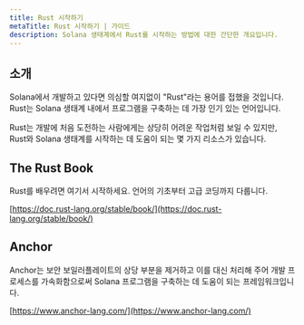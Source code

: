 ```yaml
---
title: Rust 시작하기
metaTitle: Rust 시작하기 | 가이드
description: Solana 생태계에서 Rust를 시작하는 방법에 대한 간단한 개요입니다.
---
```


## 소개

Solana에서 개발하고 있다면 의심할 여지없이 "Rust"라는 용어를 접했을 것입니다. Rust는 Solana 생태계 내에서 프로그램을 구축하는 데 가장 인기 있는 언어입니다.

Rust는 개발에 처음 도전하는 사람에게는 상당히 어려운 작업처럼 보일 수 있지만, Rust와 Solana 생태계를 시작하는 데 도움이 되는 몇 가지 리소스가 있습니다.

## The Rust Book

Rust를 배우려면 여기서 시작하세요. 언어의 기초부터 고급 코딩까지 다룹니다.

[https://doc.rust-lang.org/stable/book/](https://doc.rust-lang.org/stable/book/)

## Anchor

Anchor는 보안 보일러플레이트의 상당 부분을 제거하고 이를 대신 처리해 주어 개발 프로세스를 가속화함으로써 Solana 프로그램을 구축하는 데 도움이 되는 프레임워크입니다.

[https://www.anchor-lang.com/](https://www.anchor-lang.com/)